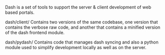 Dash is a set of tools to support the server & client development of web based portals.

dash/client/
    Contains two versions of the same codebase, one version that contains the verbose raw code, and another that contains a minified version of the dash frontend module.

dash/pydash/
    Contains code that manages dash syncing and also a python module used to simplify development locally as well as on the server.